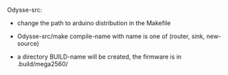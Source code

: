 Odysse-src:

- change the path to arduino distribution in the Makefile

- Odysse-src/make compile-name with name is one of (router, sink, new-source)

- a directory BUILD-name will be created, the firmware is in .build/mega2560/

